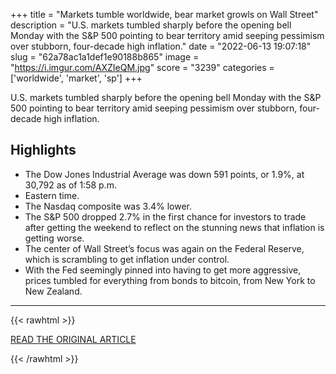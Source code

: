 +++
title = "Markets tumble worldwide, bear market growls on Wall Street"
description = "U.S. markets tumbled sharply before the opening bell Monday with the S&P 500 pointing to bear territory amid seeping pessimism over stubborn, four-decade high inflation."
date = "2022-06-13 19:07:18"
slug = "62a78ac1a1def1e90188b865"
image = "https://i.imgur.com/AXZIeQM.jpg"
score = "3239"
categories = ['worldwide', 'market', 'sp']
+++

U.S. markets tumbled sharply before the opening bell Monday with the S&P 500 pointing to bear territory amid seeping pessimism over stubborn, four-decade high inflation.

## Highlights

- The Dow Jones Industrial Average was down 591 points, or 1.9%, at 30,792 as of 1:58 p.m.
- Eastern time.
- The Nasdaq composite was 3.4% lower.
- The S&P 500 dropped 2.7% in the first chance for investors to trade after getting the weekend to reflect on the stunning news that inflation is getting worse.
- The center of Wall Street’s focus was again on the Federal Reserve, which is scrambling to get inflation under control.
- With the Fed seemingly pinned into having to get more aggressive, prices tumbled for everything from bonds to bitcoin, from New York to New Zealand.

---

{{< rawhtml >}}
  <p class="article-category">
    <a target="_blank" href="https://apnews.com/article/stock-market-today-june-13-974e78ed90b690bbeeb39afda8c8d72d">READ THE ORIGINAL ARTICLE</a>
  </p>
{{< /rawhtml >}}
